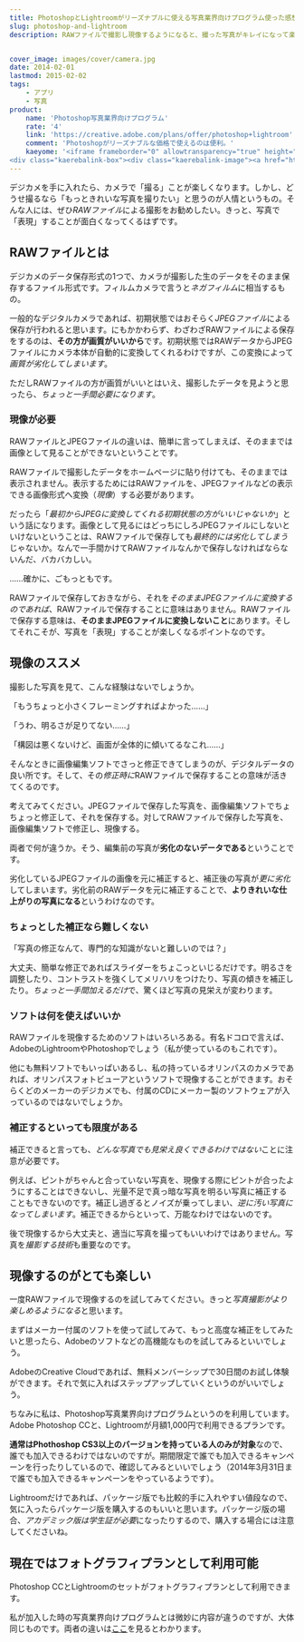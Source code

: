 ```yaml
---
title: PhotoshopとLightroomがリーズナブルに使える写真業界向けプログラム使った感想
slug: photoshop-and-lightroom
description: RAWファイルで撮影し現像するようになると、撮った写真がキレイになって楽しくなります。私はAdobe Creative Cloudの写真業界向けプログラムを利用しています。LightroomとPhotoshopがセットで使えてお得です。


cover_image: images/cover/camera.jpg
date: 2014-02-01
lastmod: 2015-02-02
tags: 
    - アプリ
    - 写真
product:
    name: 'Photoshop写真業界向けプログラム'
    rate: '4'
    link: 'https://creative.adobe.com/plans/offer/photoshop+lightroom'
    comment: 'Photoshopがリーズナブルな価格で使えるのは便利。'
    kaeyome: '<iframe frameborder="0" allowtransparency="true" height="250" width="300" marginheight="0" scrolling="no" src="http://ad.jp.ap.valuecommerce.com/servlet/htmlbanner?sid=3085416&pid=882435025" marginwidth="0"><script language="javascript" src="http://ad.jp.ap.valuecommerce.com/servlet/jsbanner?sid=3085416&pid=882435025"></script><noscript><a href="http://ck.jp.ap.valuecommerce.com/servlet/referral?sid=3085416&pid=882435025" target="_blank" ><img src="http://ad.jp.ap.valuecommerce.com/servlet/gifbanner?sid=3085416&pid=882435025" height="250" width="300" border="0"></a></noscript></iframe>
<div class="kaerebalink-box"><div class="kaerebalink-image"><a href="http://www.amazon.co.jp/exec/obidos/ASIN/B00DAOTQJE/illusionspace-22/ref=nosim/" rel="nofollow" target="_blank"><img src="http://ecx.images-amazon.com/images/I/41Nf2zmv%2BlL._SL160_.jpg" style="border: none;" /></a></div><div class="kaerebalink-info"><div class="kaerebalink-name"><a href="http://www.amazon.co.jp/exec/obidos/ASIN/B00DAOTQJE/illusionspace-22/ref=nosim/" rel="nofollow" target="_blank">Adobe Photoshop Lightroom 5.0 日本語版 Windows/Macintosh版</a><div class="kaerebalink-powered-date">posted with <a href="http://kaereba.com" rel="nofollow" target="_blank">カエレバ</a></div></div><div class="kaerebalink-detail"> アドビシステムズ 2013-06-21    </div><div class="kaerebalink-link1"><div class="shoplinkamazon"><a href="http://www.amazon.co.jp/gp/search?keywords=Adobe%20Photoshop%20Lightroom%205.0&__mk_ja_JP=%83J%83%5E%83J%83i&tag=illusionspace-22" rel="nofollow" target="_blank" title="アマゾン" >Amazonで購入</a></div><div class="shoplinkrakuten"><a href="http://hb.afl.rakuten.co.jp/hgc/0e95387f.f2aef20d.0e953880.25e412bd/?pc=http%3A%2F%2Fsearch.rakuten.co.jp%2Fsearch%2Fmall%2FAdobe%2520Photoshop%2520Lightroom%25205.0%2F-%2Ff.1-p.1-s.1-sf.0-st.A-v.2%3Fx%3D0%26scid%3Daf_ich_link_urltxt%26m%3Dhttp%3A%2F%2Fm.rakuten.co.jp%2F" rel="nofollow" target="_blank" title="楽天市場" >楽天市場で購入</a></div></div></div><div class="booklink-footer" style="clear: left"></div></div>'
---
```


デジカメを手に入れたら、カメラで「撮る」ことが楽しくなります。しかし、どうせ撮るなら「もっときれいな写真を撮りたい」と思うのが人情というもの。そんな人には、ぜひ<em>RAWファイル</em>による撮影をお勧めしたい。きっと、写真で「表現」することが面白くなってくるはずです。


## RAWファイルとは


デジカメのデータ保存形式の1つで、カメラが撮影した生のデータをそのまま保存するファイル形式です。フィルムカメラで言うと<em>ネガフィルム</em>に相当するもの。

一般的なデジタルカメラであれば、初期状態ではおそらく<em>JPEGファイル</em>による保存が行われると思います。にもかかわらず、わざわざRAWファイルによる保存をするのは、<strong>その方が画質がいいから</strong>です。初期状態ではRAWデータからJPEGファイルにカメラ本体が自動的に変換してくれるわけですが、この変換によって<em>画質が劣化してしまいます</em>。

ただしRAWファイルの方が画質がいいとはいえ、撮影したデータを見ようと思ったら、<em>ちょっと一手間必要になります</em>。


### 現像が必要


RAWファイルとJPEGファイルの違いは、簡単に言ってしまえば、そのままでは画像として見ることができないということです。

RAWファイルで撮影したデータをホームページに貼り付けても、そのままでは表示されません。表示するためにはRAWファイルを、JPEGファイルなどの表示できる画像形式へ変換（<em>現像</em>）する必要があります。

だったら「<em>最初からJPEGに変換してくれる初期状態の方がいいじゃないか</em>」という話になります。画像として見るにはどっちにしろJPEGファイルにしないといけないということは、RAWファイルで保存しても<em>最終的には劣化してしまう</em>じゃないか。なんで一手間かけてRAWファイルなんかで保存しなければならないんだ、バカバカしい。

……確かに、ごもっともです。

RAWファイルで保存しておきながら、それを<em>そのままJPEGファイルに変換するのであれば</em>、RAWファイルで保存することに意味はありません。RAWファイルで保存する意味は、<strong>そのままJPEGファイルに変換しないこと</strong>にあります。そしてそれこそが、写真を「表現」することが楽しくなるポイントなのです。


## 現像のススメ


撮影した写真を見て、こんな経験はないでしょうか。

「もうちょっと小さくフレーミングすればよかった……」

「うわ、明るさが足りてない……」

「構図は悪くないけど、画面が全体的に傾いてるなこれ……」

そんなときに画像編集ソフトでさっと修正できてしまうのが、デジタルデータの良い所です。そして、その<em>修正時に</em>RAWファイルで保存することの意味が活きてくるのです。

考えてみてください。JPEGファイルで保存した写真を、画像編集ソフトでちょちょっと修正して、それを保存する。対してRAWファイルで保存した写真を、画像編集ソフトで修正し、現像する。

両者で何が違うか。そう、編集前の写真が<strong>劣化のないデータである</strong>ということです。

劣化しているJPEGファイルの画像を元に補正すると、補正後の写真が<em>更に劣化</em>してしまいます。劣化前のRAWデータを元に補正することで、<strong>よりきれいな仕上がりの写真になる</strong>というわけなのです。


### ちょっとした補正なら難しくない


「写真の修正なんて、専門的な知識がないと難しいのでは？」

大丈夫、簡単な修正であればスライダーをちょこっといじるだけです。明るさを調整したり、コントラストを強くしてメリハリをつけたり、写真の傾きを補正したり。<em>ちょっと一手間加えるだけ</em>で、驚くほど写真の見栄えが変わります。


### ソフトは何を使えばいいか


RAWファイルを現像するためのソフトはいろいろある。有名ドコロで言えば、AdobeのLightroomやPhotoshopでしょう（私が使っているのもこれです）。

他にも無料ソフトでもいっぱいあるし、私の持っているオリンパスのカメラであれば、オリンパスフォトビューアというソフトで現像することができます。おそらくどのメーカーのデジカメでも、付属のCDにメーカー製のソフトウェアが入っているのではないでしょうか。


### 補正するといっても限度がある


補正できると言っても、<em>どんな写真でも見栄え良くできるわけではない</em>ことに注意が必要です。

例えば、ピントがちゃんと合っていない写真を、現像する際にピントが合ったようにすることはできないし、光量不足で真っ暗な写真を明るい写真に補正することもできないのです。補正し過ぎるとノイズが乗ってしまい、<em>逆に汚い写真になってしまいます</em>。補正できるからといって、万能なわけではないのです。

後で現像するから大丈夫と、適当に写真を撮ってもいいわけではありません。写真を<em>撮影する技術</em>も重要なのです。


## 現像するのがとても楽しい


一度RAWファイルで現像するのを試してみてください。きっと<em>写真撮影がより楽しめるようになる</em>と思います。

まずはメーカー付属のソフトを使って試してみて、もっと高度な補正をしてみたいと思ったら、Adobeのソフトなどの高機能なものを試してみるといいでしょう。

AdobeのCreative Cloudであれば、無料メンバーシップで30日間のお試し体験ができます。それで気に入ればステップアップしていくというのがいいでしょう。

ちなみに私は、Photoshop写真業界向けプログラムというのを利用しています。Adobe Photoshop CCと、Lightroomが月額1,000円で利用できるプランです。

<strong>通常はPhothoshop CS3以上のバージョンを持っている人のみが対象</strong>なので、誰でも加入できるわけではないのですが。期間限定で誰でも加入できるキャンペーンを行ったりしているので、確認してみるといいでしょう（2014年3月31日まで誰でも加入できるキャンペーンをやっているようです）。

Lightroomだけであれば、パッケージ版でも比較的手に入れやすい値段なので、気に入ったらパッケージ版を購入するのもいいと思います。パッケージ版の場合、<em>アカデミック版は学生証が必要</em>になったりするので、購入する場合には注意してくださいね。


## 現在ではフォトグラフィプランとして利用可能


Photoshop CCとLightroomのセットがフォトグラフィプランとして利用できます。

私が加入した時の写真業界向けプログラムとは微妙に内容が違うのですが、大体同じものです。両者の違いは<a href="http://blogs.adobe.com/sho/photoshop%E5%8D%98%E4%BD%93%E3%82%88%E3%82%8A%E3%82%82photoshoplightroom%E3%81%AE%E6%96%B9%E3%81%8C%E9%81%A5%E3%81%8B%E3%81%AB%E5%AE%89%E3%81%84%E3%81%AE%E3%81%AF%E3%81%AA%E3%81%9C%EF%BC%9F" target="_blank">ここ</a>を見るとわかります。


  